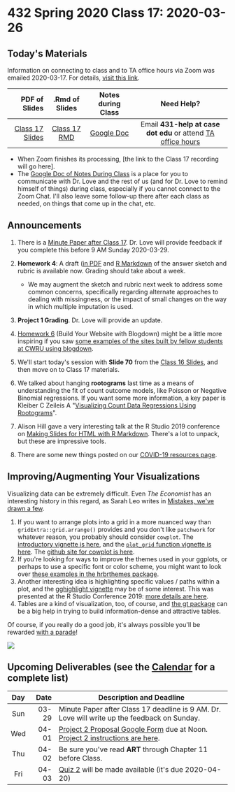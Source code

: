 # 432 Spring 2020 Class 17: 2020-03-26

## Today's Materials

Information on connecting to class and to TA office hours via Zoom was emailed 2020-03-17. For details, [visit this link](https://github.com/THOMASELOVE/2020-432/blob/master/zoom.md). 

PDF of Slides | .Rmd of Slides | Notes during Class | Need Help? 
------------: | :------------------: | :---------------------------: | :------------------------:
[Class 17 Slides](https://github.com/THOMASELOVE/2020-432/blob/master/classes/class17/432_2020_slides17.pdf) | [Class 17 RMD](https://github.com/THOMASELOVE/2020-432/blob/master/classes/class17/432_2020_slides17.Rmd) | [Google Doc](https://docs.google.com/document/d/1VpnXK654mVLJKMnbxMyhvLSEaOwyZhO2itaMf1a3N4U/edit?usp=sharing) | Email **431-help at case dot edu** or attend [TA office hours](https://github.com/THOMASELOVE/2020-432/blob/master/calendar.md#ta-office-hours)

- When Zoom finishes its processing, [the link to the Class 17 recording will go here].
- The [Google Doc of Notes During Class](https://docs.google.com/document/d/1VpnXK654mVLJKMnbxMyhvLSEaOwyZhO2itaMf1a3N4U/edit?usp=sharing) is a place for you to communicate with Dr. Love and the rest of us (and for Dr. Love to remind himself of things) during class, especially if you cannot connect to the Zoom Chat. I'll also leave some follow-up there after each class as needed, on things that come up in the chat, etc.

## Announcements

1. There is a [Minute Paper after Class 17](https://bit.ly/432-2020-minute-17). Dr. Love will provide feedback if you complete this before 9 AM Sunday 2020-03-29.

2. **Homework 4**: A draft ([in PDF](https://github.com/THOMASELOVE/2020-432/blob/master/homework/hw04/sketch_hw4.pdf) and [R Markdown](https://github.com/THOMASELOVE/2020-432/blob/master/homework/hw04/sketch_hw4.Rmd) of the answer sketch and rubric is available now. Grading should take about a week.
    - We may augment the sketch and rubric next week to address some common concerns, specifically regarding alternate approaches to dealing with missingness, or the impact of small changes on the way in which multiple imputation is used.

3. **Project 1 Grading**. Dr. Love will provide an update.

4. [Homework 6](https://github.com/THOMASELOVE/2020-432/tree/master/homework/hw06) (Build Your Website with Blogdown) might be a little more inspiring if you saw [some examples of the sites built by fellow students at CWRU using blogdown](https://github.com/THOMASELOVE/2020-432/blob/master/homework/hw06/links.md).

5. We'll start today's session with **Slide 70** from the [Class 16 Slides](https://github.com/THOMASELOVE/2020-432/blob/master/classes/class16/432_2020_slides16.pdf), and then move on to Class 17 materials.

6. We talked about hanging **rootograms** last time as a means of understanding the fit of count outcome models, like Poisson or Negative Binomial regressions. If you want some more information, a key paper is Kleiber C Zeileis A "[Visualizing Count Data Regressions Using Rootograms](https://arxiv.org/pdf/1605.01311)".

7. Alison Hill gave a very interesting talk at the R Studio 2019 conference on [Making Slides for HTML with R Markdown](https://arm.rbind.io/slides/xaringan.html). There's a lot to unpack, but these are impressive tools.

8. There are some new things posted on our [COVID-19 resources page](https://github.com/THOMASELOVE/2020-432/blob/master/covid19resources.md).

## Improving/Augmenting Your Visualizations

Visualizing data can be extremely difficult. Even *The Economist* has an interesting history in this regard, as Sarah Leo writes in [Mistakes, we've drawn a few](https://medium.economist.com/mistakes-weve-drawn-a-few-8cdd8a42d368?gi=79a4498d7670). 

1. If you want to arrange plots into a grid in a more nuanced way than `gridExtra::grid.arrange()` provides and you don't like `patchwork` for whatever reason, you probably should consider `cowplot`. The [introductory vignette is here](https://cran.r-project.org/web/packages/cowplot/vignettes/introduction.html), and the [`plot_grid` function vignette is here](https://cran.r-project.org/web/packages/cowplot/vignettes/plot_grid.html). The [github site for cowplot is here](https://github.com/wilkelab/cowplot).
2. If you're looking for ways to improve the themes used in your ggplots, or perhaps to use a specific font or color scheme, you might want to look over [these examples in the hrbrthemes package](https://github.com/hrbrmstr/hrbrthemes).
3. Another interesting idea is highlighting specific values / paths within a plot, and the [gghighlight vignette](https://cran.r-project.org/web/packages/gghighlight/vignettes/gghighlight.html) may be of some interest. This was presented at the R Studio Conference 2019: [more details are here](https://yutani.rbind.io/post/2018-06-03-anatomy-of-gghighlight/).
4. Tables are a kind of visualization, too, of course, and [the gt package](https://github.com/rstudio/gt) can be a big help in trying to build information-dense and attractive tables.

Of course, if you really do a good job, it's always possible you'll be rewarded [with a parade](https://twitter.com/DapperHistorian/status/1111007778469040133)!

![](https://github.com/THOMASELOVE/2020-432/blob/master/classes/class17/figures/parade.png)

## Upcoming Deliverables (see the [Calendar](https://github.com/THOMASELOVE/2020-432/blob/master/calendar.md) for a complete list)

Day | Date  | Description and Deadline
:--: | ----: | ----------------------------------------------------------------------------------------------
Sun | 03-29 | Minute Paper after Class 17 deadline is 9 AM. Dr. Love will write up the feedback on Sunday.
Wed | 04-01 | [Project 2 Proposal Google Form](http://bit.ly/432-2020-project2-proposal-form) due at Noon. [Project 2 instructions are here](https://github.com/THOMASELOVE/2020-432/tree/master/projects/project2).
Thu | 04-02 | Be sure you've read **ART** through Chapter 11 before Class.
Fri | 04-03 | [Quiz 2](https://github.com/THOMASELOVE/2020-432/tree/master/quizzes/quiz2) will be made available (it's due 2020-04-20)

